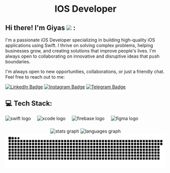 <h1 align="center">IOS Developer</h1>

## Hi there! I'm Giyas <img src="https://raw.githubusercontent.com/aemmadi/aemmadi/master/wave.gif" width="30px"> :

I'm a passionate iOS Developer specializing in building high-quality iOS applications using Swift. I thrive on solving complex problems, helping businesses grow, and creating solutions that improve people's lives. I'm always open to collaborating on innovative and disruptive ideas that push boundaries. </br>

I'm always open to new opportunities, collaborations, or just a friendly chat. Feel free to reach out to me:

[![LinkedIn Badge](https://img.shields.io/badge/-giyos_khaitov-blue?style=flat-square&logo=linkedin&logoColor=white&link=https://linkedin.com/in/giyos-khaitov-0074b0268/)](https://www.linkedin.com/in/giyos-khaitov-0074b0268/)
[![Instagram Badge](https://img.shields.io/badge/@gyaskhaitov-purple?style=flat&logo=instagram)](https://www.instagram.com/gyaskhaitov)
[![Telegram Badge](https://img.shields.io/badge/@GiyasIOS-blue?style=flat&logo=telegram)](https://t.me/GiyasIOS)


## 💻 Tech Stack:

<div align="left">
  <img src="https://cdn.jsdelivr.net/gh/devicons/devicon/icons/swift/swift-original.svg" height="30" alt="swift logo"  />
  <img width="12" />
  <img src="https://cdn.jsdelivr.net/gh/devicons/devicon/icons/xcode/xcode-original.svg" height="30" alt="xcode logo"  />
  <img width="12" />
  <img src="https://cdn.jsdelivr.net/gh/devicons/devicon/icons/firebase/firebase-plain.svg" height="30" alt="firebase logo"  />
  <img width="12" />
  <img src="https://cdn.jsdelivr.net/gh/devicons/devicon/icons/figma/figma-original.svg" height="30" alt="figma logo"  />
</div>

###

<div align="center">
  <img src="https://github-readme-stats.vercel.app/api?username=giasIOS&hide_title=false&hide_rank=false&show_icons=true&include_all_commits=true&count_private=true&disable_animations=false&theme=dracula&locale=en&hide_border=false" height="150" alt="stats graph"  />
  <img src="https://github-readme-stats.vercel.app/api/top-langs?username=giasIOS&locale=en&hide_title=false&layout=compact&card_width=320&langs_count=5&theme=dracula&hide_border=false" height="150" alt="languages graph"  />
</div>


<picture>
  <source media="(prefers-color-scheme: dark)" srcset="https://raw.githubusercontent.com/giasIOS/giasIOS/output/github-snake-dark.svg" />
  <source media="(prefers-color-scheme: light)" srcset="https://raw.githubusercontent.com/giasIOS/giasIOS/output/github-snake.svg" />
  <img alt="github-snake" src="https://raw.githubusercontent.com/giasIOS/giasIOS/output/github-snake.svg" />
</picture>
